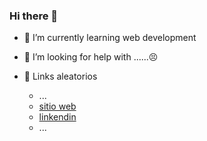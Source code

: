 ### Hi there 👋

<!--
**0ozen/0ozen** is a ✨ _special_ ✨ repository because its `README.md` (this file) appears on your GitHub profile.
-->



- 🌱 I’m currently learning web development

- 🌱 I’m looking for help with ......😣

- 🌱 Links aleatorios 
    - ...
    - [sitio web](https://myportfolio003.netlify.app/)
    - [linkendin](https://www.linkedin.com/in/jhean-undifined/)
    - ...

